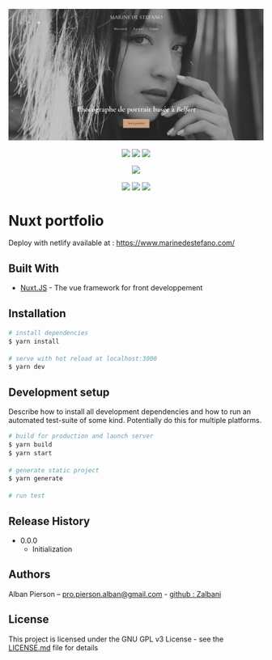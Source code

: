 <p align="center">
  <img src="https://github.com/Zalbani/Marine_photography/blob/main/home.png" alt="portfolio screen"/>
</p>
<p align="center">
  <a href="https://mergify.io" alt="mergify-status"><img src="https://img.shields.io/endpoint.svg?url=https://gh.mergify.io/badges/Zalbani/Marine_photography&style=flat" /></a>
  <a href="https://david-dm.org/Zalbani/Marine_photography" alt="Dependencies"><img src="https://david-dm.org/Zalbani/Marine_photography.svg" /></a>
  <a href="http://www.gnu.org/licenses/gpl-3.0" alt="License: GPL v3"><img src="https://img.shields.io/badge/License-GPL%20v3-blue.svg" /></a>
</p>
<p align="center">
  <a href="https://snyk.io/test/github/Zalbani/Marine_photography" alt="Known Vulnerabilities"><img src="https://snyk.io/test/github/Zalbani/Marine_photography/badge.svg" /></a>
</p>
<p align="center">
  <a href="https://github.com/Zalbani/Marine_photography/commits/main" alt="LastCommit"><img src="https://img.shields.io/github/last-commit/Zalbani/Marine_photography?style=flat-square" /></a>
  <a href="https://hits.seeyoufarm.com"><img src="https://hits.seeyoufarm.com/api/count/incr/badge.svg?url=https%3A%2F%2Fgithub.com%2FZalbani%2FMarine_photography&count_bg=%2379C83D&title_bg=%23555555&icon=&icon_color=%23E7E7E7&title=hits&edge_flat=true"/></a>
  <a href="https://app.netlify.com/sites/gracious-hamilton-49d614/deploys" alt="Netlify Status"><img src="https://api.netlify.com/api/v1/badges/903ae345-66e7-49f0-8bed-4672d7d6ae40/deploy-status" /></a>
</p>

# Nuxt portfolio

Deploy with netlify available at :  https://www.marinedestefano.com/

## Built With

* [Nuxt.JS](https://github.com/nuxt/nuxt.js) - The vue framework for front developpement


## Installation

```bash
# install dependencies
$ yarn install

# serve with hot reload at localhost:3000
$ yarn dev
```

## Development setup

Describe how to install all development dependencies and how to run an automated test-suite of some kind. Potentially do this for multiple platforms.

```bash
# build for production and launch server
$ yarn build
$ yarn start

# generate static project
$ yarn generate

# run test

```

## Release History

* 0.0.0
    * Initialization

## Authors

Alban Pierson – pro.pierson.alban@gmail.com - [github : Zalbani](https://github.com/Zalbani)

## License

This project is licensed under the GNU GPL v3 License - see the [LICENSE.md](LICENSE.md) file for details

